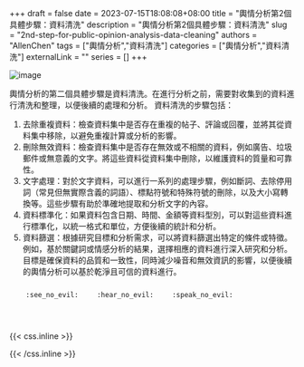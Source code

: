 +++ 
draft = false
date = 2023-07-15T18:08:08+08:00
title = "輿情分析第2個具體步驟：資料清洗"
description = "輿情分析第2個具體步驟：資料清洗"
slug = "2nd-step-for-public-opinion-analysis-data-cleaning"
authors = "AllenChen"
tags = ["輿情分析","資料清洗"]
categories = ["輿情分析","資料清洗"]
externalLink = ""
series = []
+++

![image](/images/post/A-rabbit-with-big-blue-eyes-using-a-computer-to-data-cleaning-with-Van-Gogh-style.jpeg)

輿情分析的第二個具體步驟是資料清洗。在進行分析之前，需要對收集到的資料進行清洗和整理，以便後續的處理和分析。
資料清洗的步驟包括：
1. 去除重複資料：檢查資料集中是否存在重複的帖子、評論或回覆，並將其從資料集中移除，以避免重複計算或分析的影響。
2. 刪除無效資料：檢查資料集中是否存在無效或不相關的資料，例如廣告、垃圾郵件或無意義的文字。將這些資料從資料集中刪除，以維護資料的質量和可靠性。
3. 文字處理：對於文字資料，可以進行一系列的處理步驟，例如斷詞、去除停用詞（常見但無實際含義的詞語）、標點符號和特殊符號的刪除，以及大小寫轉換等。這些步驟有助於準確地提取和分析文字的內容。
4. 資料標準化：如果資料包含日期、時間、金額等資料型別，可以對這些資料進行標準化，以統一格式和單位，方便後續的統計和分析。
5. 資料篩選：根據研究目標和分析需求，可以將資料篩選出特定的條件或特徵。例如，基於關鍵詞或情感分析的結果，選擇相應的資料進行深入研究和分析。
目標是確保資料的品質和一致性，同時減少噪音和無效資訊的影響，以便後續的輿情分析可以基於乾淨且可信的資料進行。

<p><span class="nowrap"><span class="emojify">🙈</span> <code>:see_no_evil:</code></span>  <span class="nowrap"><span class="emojify">🙉</span> <code>:hear_no_evil:</code></span>  <span class="nowrap"><span class="emojify">🙊</span> <code>:speak_no_evil:</code></span></p>
<br>
    

{{< css.inline >}}
<style>
.emojify {
	font-family: Apple Color Emoji, Segoe UI Emoji, NotoColorEmoji, Segoe UI Symbol, Android Emoji, EmojiSymbols;
	font-size: 2rem;
	vertical-align: middle;
}
@media screen and (max-width:650px) {
  .nowrap {
    display: block;
    margin: 25px 0;
  }
}
</style>
{{< /css.inline >}}
